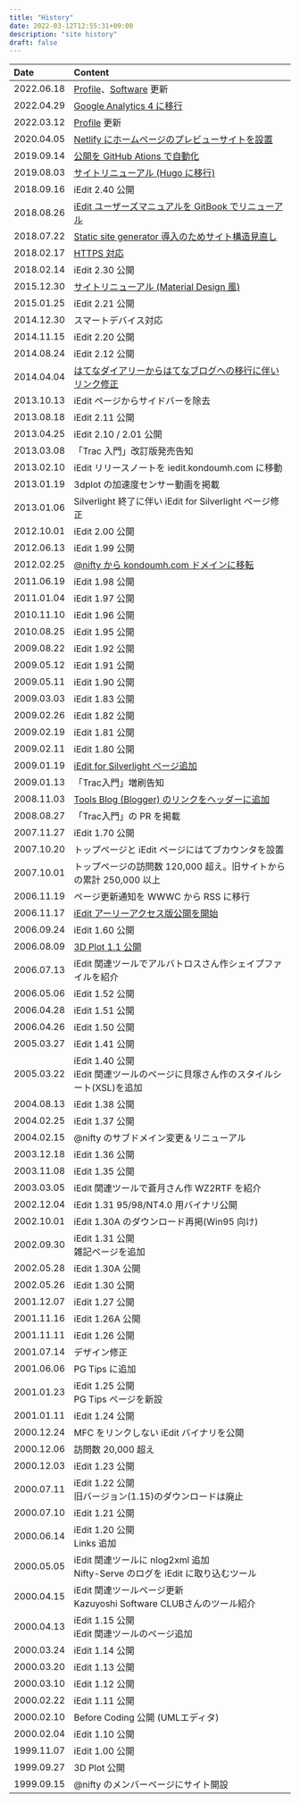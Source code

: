 ```yaml
---
title: "History"
date: 2022-03-12T12:55:31+09:00
description: "site history"
draft: false
---
```


| Date | Content |
|:-----|:-------|
| 2022.06.18 | [Profile](../profile/)、[Software](../software/) 更新 |
| 2022.04.29 | [Google Analytics 4 に移行](https://blog.kondoumh.com/entry/2022/04/29/232603) |
| 2022.03.12 | [Profile](../profile/) 更新 |
| 2020.04.05 | [Netlify にホームページのプレビューサイトを設置](https://blog.kondoumh.com/entry/2020/04/05/183903) |
| 2019.09.14 | [公開を GitHub Ations で自動化](https://blog.kondoumh.com/entry/2019/09/14/231731) |
| 2019.08.03 | [サイトリニューアル (Hugo に移行)](https://blog.kondoumh.com/entry/2019/08/04/220044) |
| 2018.09.16 | iEdit 2.40 公開 |
| 2018.08.26 | [iEdit ユーザーズマニュアルを GitBook でリニューアル](https://blog.kondoumh.com/entry/2018/08/26/132548) |
| 2018.07.22 | [Static site generator 導入のためサイト構造見直し](https://blog.kondoumh.com/entry/2018/07/22/211302) |
| 2018.02.17 | [HTTPS 対応](https://blog.kondoumh.com/entry/2018/02/17/182908) |
| 2018.02.14 | iEdit 2.30 公開 |
| 2015.12.30 | [サイトリニューアル (Material Design 風)](https://blog.kondoumh.com/entry/2015/12/31/232400) |
| 2015.01.25 | iEdit 2.21 公開 |
| 2014.12.30 | スマートデバイス対応 |
| 2014.11.15 | iEdit 2.20 公開 |
| 2014.08.24 | iEdit 2.12 公開 |
| 2014.04.04 | [はてなダイアリーからはてなブログへの移行に伴いリンク修正](https://blog.kondoumh.com/entry/2014/03/29/182024) |
| 2013.10.13 | iEdit ページからサイドバーを除去 |
| 2013.08.18 | iEdit 2.11 公開 |
| 2013.04.25 | iEdit 2.10 / 2.01 公開 |
| 2013.03.08 | 「Trac 入門」改訂版発売告知 |
| 2013.02.10 | iEdit リリースノートを iedit.kondoumh.com に移動 |
| 2013.01.19 | 3dplot の加速度センサー動画を掲載 |
| 2013.01.06 | Silverlight 終了に伴い iEdit for Silverlight ページ修正 |
| 2012.10.01 | iEdit 2.00 公開 |
| 2012.06.13 | iEdit 1.99 公開 |
| 2012.02.25 | [@nifty から kondoumh.com ドメインに移転](https://blog.kondoumh.com/entry/20120225/p1) |
| 2011.06.19 | iEdit 1.98 公開 |
| 2011.01.04 | iEdit 1.97 公開 |
| 2010.11.10 | iEdit 1.96 公開 |
| 2010.08.25 | iEdit 1.95 公開 |
| 2009.08.22 | iEdit 1.92 公開 |
| 2009.05.12 | iEdit 1.91 公開 |
| 2009.05.11 | iEdit 1.90 公開 |
| 2009.03.03 | iEdit 1.83 公開 |
| 2009.02.26 | iEdit 1.82 公開 |
| 2009.02.19 | iEdit 1.81 公開 |
| 2009.02.11 | iEdit 1.80 公開 |
| 2009.01.19 | [iEdit for Silverlight ページ追加](https://blog.kondoumh.com/entry/20090118/p1) |
| 2009.01.13 | 「Trac入門」増刷告知 |
| 2008.11.03 | [Tools Blog (Blogger) のリンクをヘッダーに追加](https://blog.kondoumh.com/entry/20081102/p1) |
| 2008.08.27 | 「Trac入門」の PR を掲載 |
| 2007.11.27 | iEdit 1.70 公開 |
| 2007.10.20 | トップページと iEdit ページにはてブカウンタを設置 |
| 2007.10.01 | トップページの訪問数 120,000 超え。旧サイトからの累計 250,000 以上 |
| 2006.11.19 | ページ更新通知を WWWC から RSS に移行 |
| 2006.11.17 | [iEdit アーリーアクセス版公開を開始](https://blog.kondoumh.com/entry/20061117/p1) |
| 2006.09.24 | iEdit 1.60 公開 |
| 2006.08.09 | [3D Plot 1.1 公開](https://blog.kondoumh.com/entry/20060809/p1) |
| 2006.07.13 | iEdit 関連ツールでアルバトロスさん作シェイプファイルを紹介 |
| 2006.05.06 | iEdit 1.52 公開 |
| 2006.04.28 | iEdit 1.51 公開 |
| 2006.04.26 | iEdit 1.50 公開 |
| 2005.03.27 | iEdit 1.41 公開 |
| 2005.03.22 | iEdit 1.40 公開<br>iEdit 関連ツールのページに貝塚さん作のスタイルシート(XSL)を追加 |
| 2004.08.13 | iEdit 1.38 公開 |
| 2004.02.25 | iEdit 1.37 公開 |
| 2004.02.15 | @nifty のサブドメイン変更＆リニューアル |
| 2003.12.18 | iEdit 1.36 公開 |
| 2003.11.08 | iEdit 1.35 公開 |
| 2003.03.05 | iEdit 関連ツールで蒼月さん作 WZ2RTF を紹介 |
| 2002.12.04 | iEdit 1.31 95/98/NT4.0 用バイナリ公開 |
| 2002.10.01 | iEdit 1.30A のダウンロード再掲(Win95 向け) |
| 2002.09.30 | iEdit 1.31 公開<br>雑記ページを追加 |
| 2002.05.28 | iEdit 1.30A 公開	|
| 2002.05.26 | iEdit 1.30 公開 |
| 2001.12.07 | iEdit 1.27 公開 |
| 2001.11.16 | iEdit 1.26A 公開 |
| 2001.11.11 | iEdit 1.26 公開 |
| 2001.07.14 | デザイン修正 |
| 2001.06.06 | PG Tips に追加 |
| 2001.01.23 | iEdit 1.25 公開<br>PG Tips ページを新設 |
| 2001.01.11 | iEdit 1.24 公開 |
| 2000.12.24 | MFC をリンクしない iEdit バイナリを公開 |
| 2000.12.06 | 訪問数 20,000 超え |
| 2000.12.03 | iEdit 1.23 公開 |
| 2000.07.11 | iEdit 1.22 公開<br>旧バージョン(1.15)のダウンロードは廃止 |
| 2000.07.10 | iEdit 1.21 公開 |
| 2000.06.14 | iEdit 1.20 公開<br>Links 追加 |
| 2000.05.05 | iEdit 関連ツールに nlog2xml 追加<br>Nifty-Serve のログを iEdit に取り込むツール |
| 2000.04.15 | iEdit 関連ツールページ更新<br>Kazuyoshi Software CLUBさんのツール紹介 |
| 2000.04.13 | iEdit 1.15 公開<br>iEdit 関連ツールのページ追加 |
| 2000.03.24 | iEdit 1.14 公開 |
| 2000.03.20 | iEdit 1.13 公開 |
| 2000.03.10 | iEdit 1.12 公開 |
| 2000.02.22 | iEdit 1.11 公開 |
| 2000.02.10 | Before Coding 公開 (UMLエディタ) |
| 2000.02.04 | iEdit 1.10 公開 |
| 1999.11.07 | iEdit 1.00 公開 |
| 1999.09.27 | 3D Plot 公開 |
| 1999.09.15 | @nifty のメンバーページにサイト開設 |
